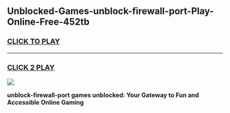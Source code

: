 
## Unblocked-Games-unblock-firewall-port-Play-Online-Free-452tb
<h3>
<a href="https://premium76.site?title=unblock-firewall-port&ref=26A">CLICK TO PLAY</a></h3>
<hr>

<h3>
<a href="https://premium76.site?title=unblock-firewall-port&ref=26A">CLICK 2 PLAY</a>
  
</h3>

<a href="https://premium76.site?title=unblock-firewall-port&ref=26A"><img src="https://clearcache.store/games.png"></a>


**unblock-firewall-port games unblocked: Your Gateway to Fun and Accessible Online Gaming**
